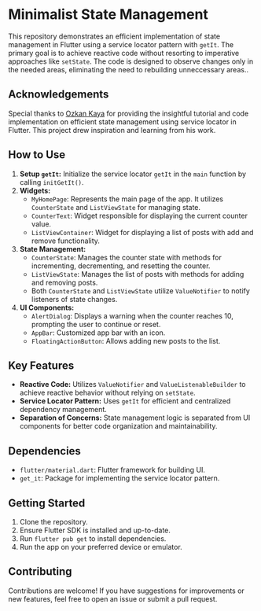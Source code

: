 # Minimalist State Management


This repository demonstrates an efficient implementation of state management in Flutter using a service locator pattern with `getIt`. The primary goal is to achieve reactive code without resorting to imperative approaches like `setState`. The code is designed to observe changes only in the needed areas, eliminating the need to rebuilding unneccessary areas..

## Acknowledgements

Special thanks to [Ozkan Kaya](https://github.com/ozkayas) for providing the insightful tutorial and code implementation on efficient state management using service locator in Flutter. This project drew inspiration and learning from his work.


## How to Use

1. **Setup `getIt`:** Initialize the service locator `getIt` in the `main` function by calling `initGetIt()`.
2. **Widgets:**
   - `MyHomePage`: Represents the main page of the app. It utilizes `CounterState` and `ListViewState` for managing state.
   - `CounterText`: Widget responsible for displaying the current counter value.
   - `ListViewContainer`: Widget for displaying a list of posts with add and remove functionality.
3. **State Management:**
   - `CounterState`: Manages the counter state with methods for incrementing, decrementing, and resetting the counter.
   - `ListViewState`: Manages the list of posts with methods for adding and removing posts.
   - Both `CounterState` and `ListViewState` utilize `ValueNotifier` to notify listeners of state changes.
4. **UI Components:**
   - `AlertDialog`: Displays a warning when the counter reaches 10, prompting the user to continue or reset.
   - `AppBar`: Customized app bar with an icon.
   - `FloatingActionButton`: Allows adding new posts to the list.

## Key Features

- **Reactive Code:** Utilizes `ValueNotifier` and `ValueListenableBuilder` to achieve reactive behavior without relying on `setState`.
- **Service Locator Pattern:** Uses `getIt` for efficient and centralized dependency management.
- **Separation of Concerns:** State management logic is separated from UI components for better code organization and maintainability.

## Dependencies

- `flutter/material.dart`: Flutter framework for building UI.
- `get_it`: Package for implementing the service locator pattern.

## Getting Started

1. Clone the repository.
2. Ensure Flutter SDK is installed and up-to-date.
3. Run `flutter pub get` to install dependencies.
4. Run the app on your preferred device or emulator.

## Contributing

Contributions are welcome! If you have suggestions for improvements or new features, feel free to open an issue or submit a pull request.

